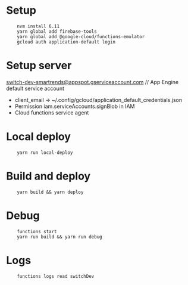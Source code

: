 # Setup
```
    nvm install 6.11
    yarn global add firebase-tools
    yarn global add @google-cloud/functions-emulator
    gcloud auth application-default login
```
# Setup server
switch-dev-smartrends@appspot.gserviceaccount.com // App Engine default service account
* client_email -> ~/.config/gcloud/application_default_credentials.json
* Permission iam.serviceAccounts.signBlob in IAM
* Cloud functions service agent

# Local deploy
```
    yarn run local-deploy
```
# Build and deploy
```
    yarn build && yarn deploy
```
# Debug
```
    functions start
    yarn run build && yarn run debug
```
# Logs
```
    functions logs read switchDev
```